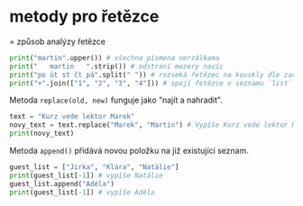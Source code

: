 # metody pro řetězce
= způsob analýzy řetězce

```python
print("martin".upper()) # všechna písmena verzálkama  
print("   martin   ".strip()) # odstraní mezery navíc  
print("po út st čt pá".split(" ")) # rozseká řetězec na kouskly dle zadaného oddělovače `sep`.  
print("+".join(["1", "2", "3", "4"])) # spojí řetězce v seznamu `list` do jednoho velkého řetězce
```


Metoda `replace(old, new)` funguje jako "najít a nahradit".
```python
text = "Kurz vede lektor Marek"
novy_text = text.replace("Marek", "Martin") # Vypíše Kurz vede lektor Martin
print(novy_text)
```


Metoda `append()` přidává novou položku na již existující seznam.
```python
guest_list = ["Jirka", "Klára", "Natálie"]
print(guest_list[-1]) # vypíše Natálie  
guest_list.append("Adéla")
print(guest_list[-1]) # vypíše Adéla
```
